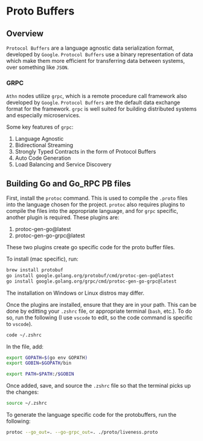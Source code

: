 # Proto Buffers


## Overview

`Protocol Buffers` are a language agnostic data serialization format, developed by `Google`. `Protocol Buffers` use a binary representation of data which make them more efficient for transferring data between systems, over something like `JSON`.


### GRPC

`Athn` nodes utilize `grpc`, which is a remote procedure call framework also developed by `Google`. `Protocol Buffers` are the default data exchange format for the framework. `grpc` is well suited for building distributed systems and especially microservices.

Some key features of `grpc`:

1. Language Agnostic
2. Bidirectional Streaming
3. Strongly Typed Contracts in the form of Protocol Buffers
4. Auto Code Generation
5. Load Balancing and Service Discovery


## Building Go and Go_RPC PB files

First, install the `protoc` command. This is used to compile the `.proto` files into the language chosen for the project. `protoc` also requires plugins to compile the files into the appropriate language, and for `grpc` specific, another plugin is required. These plugins are:

1. protoc-gen-go@latest
2. protoc-gen-go-grpc@latest

These two plugins create go specific code for the proto buffer files.

To install (mac specific), run:
```bash
brew install protobuf
go install google.golang.org/protobuf/cmd/protoc-gen-go@latest
go install google.golang.org/grpc/cmd/protoc-gen-go-grpc@latest
```

The installation on Windows or Linux distros may differ.

Once the plugins are installed, ensure that they are in your path. This can be done by editting your `.zshrc` file, or appropriate terminal (`bash`, etc.). To do so, run the following (I use `vscode` to edit, so the code command is specific to `vscode`).
```bash
code ~/.zshrc
```

In the file, add:
```bash
export GOPATH=$(go env GOPATH)
export GOBIN=$GOPATH/bin

export PATH=$PATH:/$GOBIN
```

Once added, save, and source the `.zshrc` file so that the terminal picks up the changes:
```bash
source ~/.zshrc
```

To generate the language specific code for the protobuffers, run the following:
```bash
protoc --go_out=. --go-grpc_out=. ./proto/liveness.proto 
```